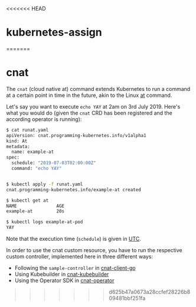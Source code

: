 <<<<<<< HEAD
# kubernetes-assign
=======
# cnat

The `cnat` (cloud native at) command extends Kubernetes to run a command at a certain point in time in the future, akin to the Linux [at](https://en.wikipedia.org/wiki/At_(command)) command.

Let's say you want to execute `echo YAY` at 2am on 3rd July 2019. Here's what you would do (given the `cnat` CRD has been registered and the according operator is running):

```bash
$ cat runat.yaml
apiVersion: cnat.programming-kubernetes.info/v1alpha1
kind: At
metadata:
  name: example-at
spec:
  schedule: "2019-07-03T02:00:00Z"
  command: "echo YAY"


$ kubectl apply -f runat.yaml
cnat.programming-kubernetes.info/example-at created

$ kubectl get at
NAME               AGE
example-at         20s

$ kubectl logs example-at-pod
YAY
```

Note that the execution time (`schedule`) is given in [UTC](https://www.utctime.net/).

In order to use the cnat custom resource, you have to run the respective custom controller, implemented here in three different ways:

* Following the `sample-controller` in [cnat-client-go](cnat-client-go/)
* Using Kubebuilder in [cnat-kubebuilder](cnat-kubebuilder/)
* Using the Operator SDK in [cnat-operator](cnat-operator/)
>>>>>>> d625b47a0673a28ccfef28226b809481bbf251fa
